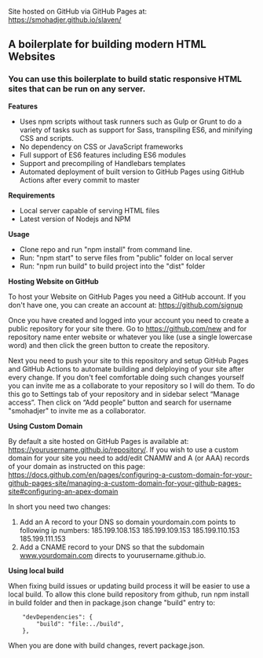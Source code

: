 Site hosted on GitHub via GitHub Pages at:
https://smohadjer.github.io/slaven/

## A boilerplate for building modern HTML Websites

### You can use this boilerplate to build static responsive HTML sites that can be run on any server. 

**Features**
* Uses npm scripts without task runners such as Gulp or Grunt to do a variety of tasks such as support for Sass, transpiling ES6, and minifying CSS and scripts.
* No dependency on CSS or JavaScript frameworks
* Full support of ES6 features including ES6 modules
* Support and precompiling of Handlebars templates
* Automated deployment of built version to GitHub Pages using GitHub Actions after every commit to master

**Requirements**
* Local server capable of serving HTML files
* Latest version of Nodejs and NPM

**Usage**
* Clone repo and run "npm install" from command line.
* Run: "npm start" to serve files from "public" folder on local server
* Run: "npm run build" to build project into the "dist" folder

**Hosting Website on GitHub**

To host your Website on GitHub Pages you need a GitHub account. If you don't have one, you can create an account at: https://github.com/signup

Once you have created and logged into your account you need to create a public repository for your site there. Go to https://github.com/new and for repository name enter website or whatever you like (use a single lowercase word) and then click the green button to create the repository. 

Next you need to push your site to this repository and setup GitHub Pages and GitHub Actions to automate building and delploying of your site after every change. If you don't feel comfortable doing such changes yourself you can invite me as a collaborate to your repository so I will do them. To do this go to Settings tab of your repository and in sidebar select “Manage access”. Then click on “Add people” button and search for username "smohadjer" to invite me as a collaborator.

**Using Custom Domain**

By default a site hosted on GitHub Pages is available at: https://yourusername.github.io/repository/. If you wish to use a custom domain for your site you need to add/edit CNAMW and A (or AAA) records of your domain as instructed on this page:
https://docs.github.com/en/pages/configuring-a-custom-domain-for-your-github-pages-site/managing-a-custom-domain-for-your-github-pages-site#configuring-an-apex-domain

In short you need two changes:
1. Add an A record to your DNS so domain yourdomain.com points to following ip numbers:
185.199.108.153
185.199.109.153
185.199.110.153
185.199.111.153
2. Add a CNAME record to your DNS so that the subdomain www.yourdomain.com directs to yourusername.github.io.

**Using local build**

When fixing build issues or updating build process it will be easier to use a local build. To allow this clone build repository from github, run npm install in build folder and then in package.json change "build" entry to:
````
	"devDependencies": {
		"build": "file:../build",
	},
````
When you are done with build changes, revert package.json.
